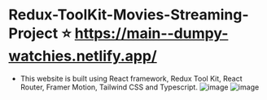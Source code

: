 # Redux-ToolKit-Movies-Streaming-Project ⭐ https://main--dumpy-watchies.netlify.app/
- This website is built using React framework, Redux Tool Kit, React Router, Framer Motion, Tailwind CSS and Typescript. 
![image](https://github.com/user-attachments/assets/1d4ca534-9aa8-4449-87c7-53fd5bd92bdd)
![image](https://github.com/user-attachments/assets/aad127a3-5832-4046-a07d-8bb307ce7f91)
